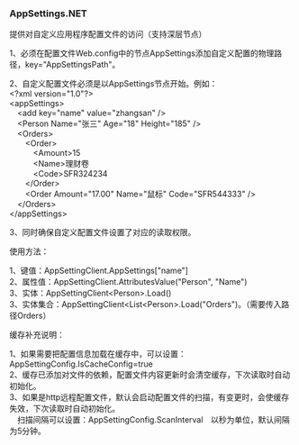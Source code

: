 ### AppSettings.NET

提供对自定义应用程序配置文件的访问（支持深层节点）<br />

1、必须在配置文件Web.config中的节点AppSettings添加自定义配置的物理路径，key="AppSettingsPath"。<br />

2、自定义配置文件必须是以AppSettings节点开始。例如：<br />
\<?xml version="1.0"?><br />
\<appSettings\><br />
&emsp;\<add key="name" value="zhangsan" /><br />
&emsp;\<Person Name="张三" Age="18" Height="185" /><br />
&emsp;\<Orders><br />
&emsp;&emsp;\<Order><br />
&emsp;&emsp;&emsp;\<Amount>15</Amount><br />
&emsp;&emsp;&emsp;\<Name>理财卷</Name><br />
&emsp;&emsp;&emsp;\<Code>SFR324234</Code><br />
&emsp;&emsp;\</Order><br />
&emsp;&emsp;\<Order Amount="17.00" Name="鼠标" Code="SFR544333" /><br />
&emsp;\</Orders><br />
\</appSettings><br />

3、同时确保自定义配置文件设置了对应的读取权限。<br />

使用方法：<br />

1、键值：AppSettingClient.AppSettings["name"]<br />
2、属性值：AppSettingClient.AttributesValue("Person", "Name")<br />
3、实体：AppSettingClient\<Person>.Load()<br />
3、实体集合：AppSettingClient\<List\<Person>.Load("Orders")。（需要传入路径Orders）<br />

缓存补充说明：<br />

1、如果需要把配置信息加载在缓存中，可以设置：AppSettingConfig.IsCacheConfig=true <br />
2、缓存已添加对文件的依赖，配置文件内容更新时会清空缓存，下次读取时自动初始化。<br />
3、如果是http远程配置文件，默认会启动配置文件的扫描，有变更时，会使缓存失效，下次读取时自动初始化。<br />
&emsp;扫描间隔可以设置：AppSettingConfig.ScanInterval&emsp;以秒为单位，默认间隔为5分钟。
